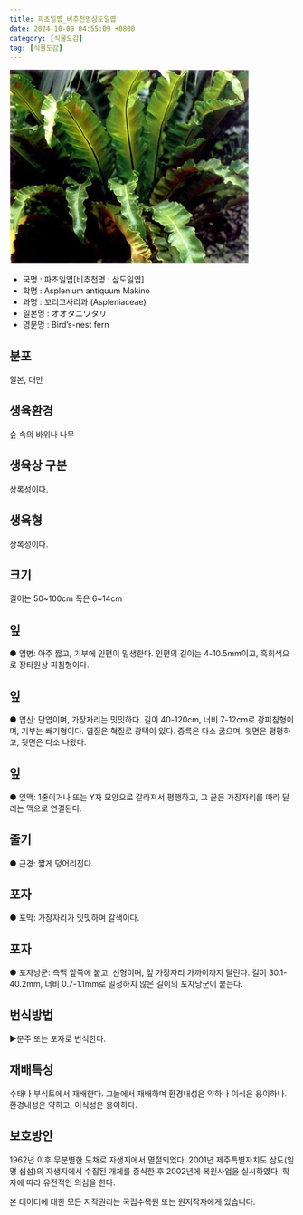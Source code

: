 ```yaml
---
title: 파초일엽_비추천명삼도일엽
date: 2024-10-09 04:55:09 +0800
category: [식물도감]
tag: [식물도감]
---
```




![파초일엽[비추천명 : 삼도일엽]](/assets/img/fileUpload/plants/basic/Aspleniaceae/Asplenium/4166/1_th2.JPG)
- 국명 : 파초일엽[비추천명 : 삼도일엽]
- 학명 : Asplenium antiquum Makino
- 과명 : 꼬리고사리과 (Aspleniaceae)
- 일본명 : オオタニワタリ
- 영문명 : Bird’s-nest fern


## 분포
일본, 대만
## 생육환경
숲 속의 바위나 나무
## 생육상 구분
상록성이다.
## 생육형
상록성이다.
## 크기
길이는 50~100cm 폭은 6~14cm
## 잎
● 엽병: 아주 짧고, 기부에 인편이 밀생한다. 인편의 길이는 4-10.5mm이고, 흑회색으로 장타원상 피침형이다.
## 잎
● 엽신: 단엽이며, 가장자리는 밋밋하다. 길이 40-120cm, 너비 7-12cm로 광피침형이며, 기부는 쐐기형이다. 엽질은 혁질로 광택이 있다. 중륵은 다소 굵으며, 윗면은 평평하고, 뒷면은 다소 나왔다.
## 잎
● 잎맥: 1줄이거나 또는 Y자 모양으로 갈라져서 평행하고, 그 끝은 가장자리를 따라 달리는 맥으로 연결된다.
## 줄기
● 근경: 짧게 덩어리진다.
## 포자
● 포막: 가장자리가 밋밋하며 갈색이다.
## 포자
● 포자낭군: 측맥 앞쪽에 붙고, 선형이며, 잎 가장자리 가까이까지 달린다. 길이 30.1-40.2mm, 너비 0.7-1.1mm로 일정하지 않은 길이의 포자낭군이 붙는다.
## 번식방법
▶분주 또는 포자로 번식한다.
## 재배특성
수태나 부식토에서 재배한다. 그늘에서 재배하며 환경내성은 약하나 이식은 용이하나. 환경내성은 약하고, 이식성은 용이하다.
## 보호방안
1962년 이후 무분별한 도채로 자생지에서 멸절되었다. 2001년 제주특별자치도 삼도(일명 섭섬)의 자생지에서 수집된 개체를 증식한 후 2002년에 복원사업을 실시하였다. 학자에 따라 유전적인 의심을 한다.






본 데이터에 대한 모든 저작권리는 국립수목원 또는 원저작자에게 있습니다.
